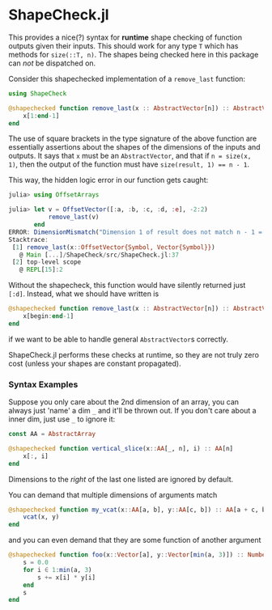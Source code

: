 # ShapeCheck.jl

This provides a nice(?) syntax for **runtime** shape checking of function outputs given their inputs. This should work for any type `T` which has methods for `size(::T, n)`. The shapes being checked here in this package can *not* be dispatched on. 


Consider this shapechecked implementation of a `remove_last` function: 
``` julia
using ShapeCheck

@shapechecked function remove_last(x :: AbstractVector[n]) :: AbstractVector[n-1]
	x[1:end-1]
end
```

The use of square brackets in the type signature of the above function are essentially assertions about the shapes
of the dimensions of the inputs and outputs. It says that `x` must be an `AbstractVector`, and that if 
`n = size(x, 1)`, then the output of the function must have `size(result, 1) == n - 1`. 

This way, the hidden logic error in our function gets caught:
``` julia
julia> using OffsetArrays

julia> let v = OffsetVector([:a, :b, :c, :d, :e], -2:2)
           remove_last(v)
       end
ERROR: DimensionMismatch("Dimension 1 of result does not match n - 1 = 4, got 1.")
Stacktrace:
 [1] remove_last(x::OffsetVector{Symbol, Vector{Symbol}})
   @ Main [...]/ShapeCheck/src/ShapeCheck.jl:37
 [2] top-level scope
   @ REPL[15]:2
```
Without the shapecheck, this function would have silently returned just `[:d]`. Instead, what we should have written is
``` julia
@shapechecked function remove_last(x :: AbstractVector[n]) :: AbstractVector[n-1]
	x[begin:end-1]
end
```
if we want to be able to handle general `AbstractVector`s correctly. 

ShapeCheck.jl performs these checks at runtime, so they are not truly zero cost (unless your shapes are constant propagated). 
### Syntax Examples

Suppose you only care about the 2nd dimension of an array, you can always just 'name' a dim `_` and it'll be thrown out.
If you don't care about a inner dim, just use `_` to ignore it: 
``` julia
const AA = AbstractArray

@shapechecked function vertical_slice(x::AA[_, n], i) :: AA[n]
    x[:, i]
end
```
Dimensions to the *right* of the last one listed are ignored by default.


You can demand that multiple dimensions of arguments match
``` julia
@shapechecked function my_vcat(x::AA[a, b], y::AA[c, b]) :: AA[a + c, b]
    vcat(x, y)
end
```

and you can even demand that they are some function of another argument
``` julia
@shapechecked function foo(x::Vector[a], y::Vector[min(a, 3)]) :: Number
    s = 0.0
    for i ∈ 1:min(a, 3)
        s += x[i] * y[i]
    end
    s
end
```

